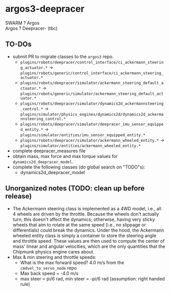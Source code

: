# argos3-deepracer
SWARM ? Argos 
<br />Argos ? Deepracer- (tbc)

## TO-DOs
- submit PR to migrate classes to the `argos3` repo.
    - `plugins/robots/deepracer/control_interface/ci_ackermann_steering_actuator.*` -> `plugins/robots/generic/control_interface/ci_ackermann_steering_actuator.*`
    - `plugins/robots/deepracer/simulator/ackermann_steering_default_actuator.*` -> `plugins/robots/generic/simulator/ackermann_steering_default_actuator.*`
    - `plugins/robots/deepracer/simulator/dynamics2d_ackermannsteering_control.*` -> `plugins/simulator/physics_engines/dynamics2d/dynamics2d_ackermannsteering_control.*`
    - `plugins/robots/deepracer/simulator/deepracer_imu_sensor_equipped_entity.*` -> `plugins/simulator/entities/imu_sensor_equipped_entity.*`
    - `plugins/robots/deepracer/simulator/ackermann_wheeled_entity.*` -> `plugins/simulator/entities/ackermann_wheeled_entity.*`
- complete deepracer_measures file
- obtain mass, max force and max torque values for `dynamics2d_deepracer_model`.
- complete the following classes (do global search on "TODO"s):
    - dynamics2d_deepracer_model


## Unorganized notes (TODO: clean up before release)
- The Ackermann steering class is implemented as a 4WD model, i.e., all 4 wheels are driven by the throttle. Because the wheels don't actually turn, this doesn't affect the dynamics; otherwise, having very sticky wheels that aim to rotate at the same speed (i.e., no slippage or differentials) could break the dynamics. Under the hood, the Ackermann wheeled entity class is simply a container to store the steering angle and throttle speed. These values are then used to compute the center of mass' linear and angular velocities, which are the only quantities that the Chipmunk physics engine cares about.
- Max & min steering and throttle speeds:
    - What is the max forward speed? 4.0 m/s from the `cmdvel_to_servo_node` repo
    - Max back speed = -4.0 m/s
    - max steer = pi/6 rad, min steer = -pi/6 rad (assumption: right handed rule)